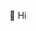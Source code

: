 👋 Hi
<!-- - 👋 Hi, I’m @developersunesis
- 👀 I’m interested in ...
- 🌱 I’m currently learning ...
- 💞️ I’m looking to collaborate on ...
- 📫 How to reach me ...
 -->
<!---
developersunesis/developersunesis is a ✨ special ✨ repository because its `README.md` (this file) appears on your GitHub profile.
You can click the Preview link to take a look at your changes.
--->
